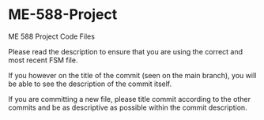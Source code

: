 # ME-588-Project
ME 588 Project Code Files

Please read the description to ensure that you are using the correct and most recent FSM file.

If you however on the title of the commit (seen on the main branch), you will be able to see the description of the commit itself.

If you are committing a new file, please title commit according to the other commits and be as descriptive as possible within the commit description. 
